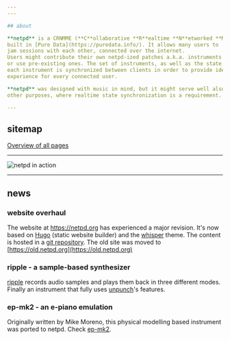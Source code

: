 ```yaml
---
---

## about

**netpd** is a CRNMME (**C**ollaborative **R**ealtime **N**etworked **M**usic **M**aking **E**nvironment)
built in [Pure Data](https://puredata.info/). It allows many users to  have a realtime
jam sessions with each other, connected over the internet.
Users might contribute their own netpd-ized patches a.k.a. instruments
or use pre-existing ones. The set of instruments, as well as the state of
each instrument is synchronized between clients in order to provide identical
experience for every connected user.

**netpd** was designed with music in mind, but it might serve well also
other purposes, where realtime state synchronization is a requirement.

---
```


## sitemap
[Overview of all pages](/sitemap)

---

![netpd in action](images/netpd-in-action.png)

---
## news

### website overhaul

The website at https://netpd.org has experienced a major revision. It's
now based on [Hugo](https://gohugo.io/) (static website builder)
and the [whisper](https://github.com/zerostaticthemes/hugo-whisper-theme.git)
theme. The content is hosted in a [git repository](https://github.com/reduzent/netpd-website).
The old site was moved to [https://old.netpd.org](https://old.netpd.org)

### ripple - a sample-based synthesizer

[ripple](instruments/ripple) records audio samples and plays them back in three different
modes. Finally an instrument that fully uses [unpunch](docs/unpunch)'s features.

### ep-mk2 - an e-piano emulation

Originally written by Mike Moreno, this physical modelling based instrument
was ported to netpd. Check [ep-mk2](instruments/ep-mk2).

